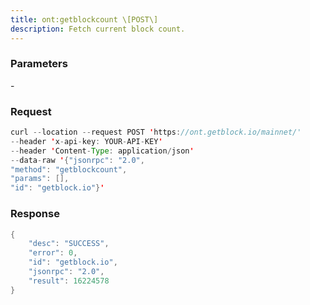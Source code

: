 ```yaml
---
title: ont:getblockcount \[POST\]
description: Fetch current block count.
---
```


### Parameters


\-

### Request

``` java
curl --location --request POST 'https://ont.getblock.io/mainnet/' 
--header 'x-api-key: YOUR-API-KEY' 
--header 'Content-Type: application/json' 
--data-raw '{"jsonrpc": "2.0",
"method": "getblockcount",
"params": [],
"id": "getblock.io"}'
```

###  Response

``` java
{
    "desc": "SUCCESS",
    "error": 0,
    "id": "getblock.io",
    "jsonrpc": "2.0",
    "result": 16224578
}
```

